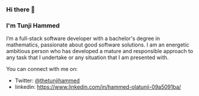 ### Hi there 👋

### I'm Tunji Hammed
I’m a full-stack software developer with a bachelor's degree in mathematics, passionate about good software solutions. I am an energetic ambitious person who has developed a mature and responsible approach to any task that I undertake or any situation that I am presented with.

You can connect with me on:
- Twitter: [@thetunjihammed](https://twitter.com/thetunjihammed)
- linkedin: https://www.linkedin.com/in/hammed-olatunji-09a5091ba/

<!--
**tunjiNg01/tunjiNG01** is a ✨ _special_ ✨ repository because its `README.md` (this file) appears on your GitHub profile.

Here are some ideas to get you started:

- 🔭 I’m currently working on ...
- 🌱 I’m currently learning ...
- 👯 I’m looking to collaborate on ...
- 🤔 I’m looking for help with ...
- 💬 Ask me about ...
- 📫 How to reach me: ...
- 😄 Pronouns: ...
- ⚡ Fun fact: ...
-->
